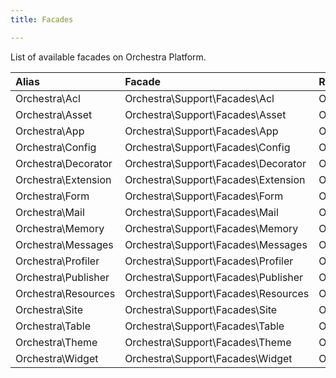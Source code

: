 ```yaml
---
title: Facades

---
```


List of available facades on Orchestra Platform.

Alias                 | Facade                                | Root Accessor                                    | IoC Bindings
:---------------------|:--------------------------------------|:-------------------------------------------------|:----------------------
Orchestra\Acl         | Orchestra\Support\Facades\Acl         | Orchestra\Auth\Acl\Environment                   | `orchestra.acl`
Orchestra\Asset       | Orchestra\Support\Facades\Asset       | Orchestra\Asset\Environment                      | `orchestra.asset`
Orchestra\App         | Orchestra\Support\Facades\App         | Orchestra\Foundation\Application                 | `orchestra.app`
Orchestra\Config      | Orchestra\Support\Facades\Config      | Orchestra\Extension\ConfigManager                | `orchestra.extension.config`
Orchestra\Decorator   | Orchestra\Support\Facades\Decorator   | Orchestra\View\Decorator                         | `orchestra.decorator`
Orchestra\Extension   | Orchestra\Support\Facades\Extension   | Orchestra\Extension\Environment                  | `orchestra.extension`
Orchestra\Form        | Orchestra\Support\Facades\Form        | Orchestra\Html\Form\Environment                  | `orchestra.form`
Orchestra\Mail        | Orchestra\Support\Facades\Mail        | Orchestra\Notifier\Mailer                        | `orchestra.mail`
Orchestra\Memory      | Orchestra\Support\Facades\Memory      | Orchestra\Memory\MemoryManager                   | `orchestra.memory`
Orchestra\Messages    | Orchestra\Support\Facades\Messages    | Orchestra\Support\Messages                       | `orchestra.messages`
Orchestra\Profiler    | Orchestra\Support\Facades\Profiler    | Orchestra\Debug\Profiler                         | `orchestra.debug`
Orchestra\Publisher   | Orchestra\Support\Facades\Publisher   | Orchestra\Foundation\Publisher\PublisherManager  | `orchestra.publisher`
Orchestra\Resources   | Orchestra\Support\Facades\Resources   | Orchestra\Resources\Environment                  | `orchestra.resources`
Orchestra\Site        | Orchestra\Support\Facades\Site        | Orchestra\Foundation\Site                        | `orchestra.site`
Orchestra\Table       | Orchestra\Support\Facades\Table       | Orchestra\Html\Table\Environment                 | `orchestra.table`
Orchestra\Theme       | Orchestra\Support\Facades\Theme       | Orchestra\View\Theme\ThemeManager                | `orchestra.theme`
Orchestra\Widget      | Orchestra\Support\Facades\Widget      | Orchestra\Widget\WidgetManager                   | `orchestra.widget`


